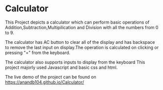 # Calculator

This Project depicts a calculator which can perform basic operations of Addition,Subtraction,Multipilication and Division with all the numbers from 0 to 9.

The calculator has AC button to clear all of the display and has backspace to remove the last input on display.The operation is calculated on clicking or pressing "=" from the keyboard.

The calculator also supports inputs to display from the keyboard 
This project majorly used Javascript and basic css and html.

The live demo of the project can be found on https://anandb104.github.io/Calculator/